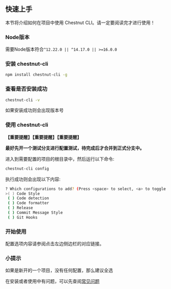 ## 快速上手

本节将介绍如何在项目中使用 Chestnut CLI。请一定要阅读完才进行使用！

### Node版本

需要Node版本符合```^12.22.0 || ^14.17.0 || >=16.0.0```
### 安装 chestnut-cli

```bash
npm install chestnut-cli -g
```

### 查看是否安装成功

```bash
chestnut-cli -v
```

如果安装成功则会出现版本号

### 使用 chestnut-cli

**【重要提醒】【重要提醒】【重要提醒】**

**最好先开一个测试分支进行配置测试，待完成后才合并到正式分支中。**

进入到需要配置的项目的根目录中，然后运行以下命令:

```bash
chestnut-cli config
```

执行成功则会出现以下内容:
```bash
? Which configurations to add? (Press <space> to select, <a> to toggle all, <i> to invert selection, and <enter> to proceed)
>( ) Code Style
 ( ) Code detection
 ( ) Code formatter
 ( ) Release
 ( ) Commit Message Style
 ( ) Git Hooks
```

### 开始使用

配置选项内容请参阅点击左边侧边栏的对应链接。

### 小提示

如果是新开的一个项目，没有任何配置，那么建议全选

在安装或者使用中有问题，可以先查阅[常见问题](/guide/faq)

